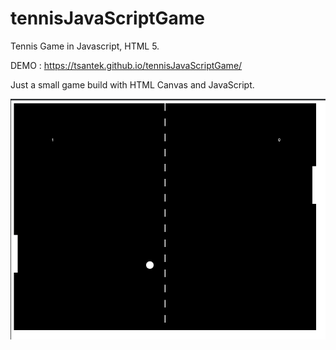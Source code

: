 # tennisJavaScriptGame
Tennis Game in Javascript, HTML 5.

DEMO : https://tsantek.github.io/tennisJavaScriptGame/

Just a small game build with  HTML Canvas and JavaScript.


![alt img](img.png)
